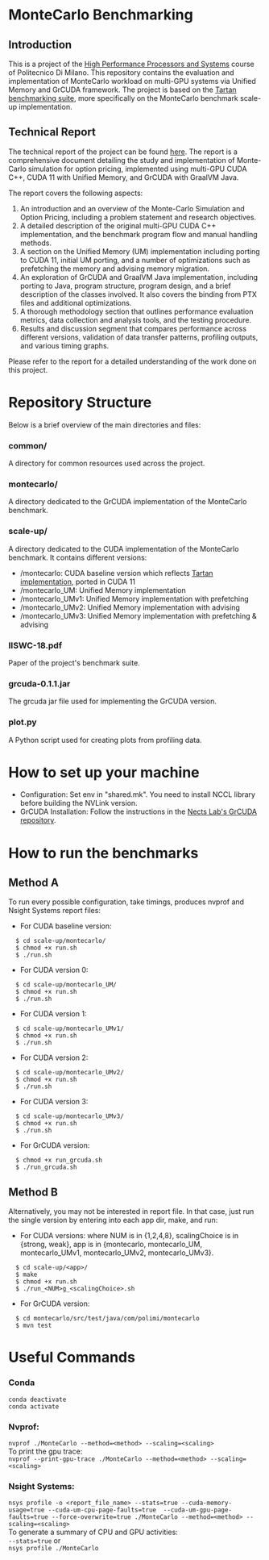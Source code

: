 # MonteCarlo Benchmarking
## Introduction
This is a project of the [High Performance Processors and Systems](https://www4.ceda.polimi.it/manifesti/manifesti/controller/ManifestoPublic.do?EVN_DETTAGLIO_RIGA_MANIFESTO=evento&aa=2022&k_cf=225&k_corso_la=481&k_indir=T2A&codDescr=089185&lang=EN&semestre=2&idGruppo=4474&idRiga=281811) course of Politecnico Di Milano.
This repository contains the evaluation and implementation of MonteCarlo workload on multi-GPU systems via Unified Memory and GrCUDA framework.
The project is based on the [Tartan benchmarking suite](https://github.com/uuudown/Tartan/blob/master/IISWC-18.pdf), more specifically on the MonteCarlo benchmark scale-up implementation.

## Technical Report
The technical report of the project can be found [here]().
The report is a comprehensive document detailing the study and implementation of Monte-Carlo simulation for option pricing, implemented using multi-GPU CUDA C++, CUDA 11 with Unified Memory, and GrCUDA with GraalVM Java.

The report covers the following aspects:
1. An introduction and an overview of the Monte-Carlo Simulation and Option Pricing, including a problem statement and research objectives.
2. A detailed description of the original multi-GPU CUDA C++ implementation, and the benchmark program flow and manual handling methods.
3. A section on the Unified Memory (UM) implementation including porting to CUDA 11, initial UM porting, and a number of optimizations such as prefetching the memory and advising memory migration.
4. An exploration of GrCUDA and GraalVM Java implementation, including porting to Java, program structure, program design, and a brief description of the classes involved. It also covers the binding from PTX files and additional optimizations.
5. A thorough methodology section that outlines performance evaluation metrics, data collection and analysis tools, and the testing procedure.
6. Results and discussion segment that compares performance across different versions, validation of data transfer patterns, profiling outputs, and various timing graphs.

Please refer to the report for a detailed understanding of the work done on this project.

# Repository Structure
Below is a brief overview of the main directories and files:

### common/
A directory for common resources used across the project.

### montecarlo/ 
A directory dedicated to the GrCUDA implementation of the MonteCarlo benchmark.

### scale-up/ 
A directory dedicated to the CUDA implementation of the MonteCarlo benchmark. It contains different versions:
* /montecarlo: CUDA baseline version which reflects [Tartan implementation](https://github.com/uuudown/Tartan/tree/master/scale-up/scale-up/montecarlo), ported in CUDA 11
* /montecarlo_UM: Unified Memory implementation
* /montecarlo_UMv1: Unified Memory implementation with prefetching
* /montecarlo_UMv2: Unified Memory implementation with advising
* /montecarlo_UMv3: Unified Memory implementation with prefetching & advising

### IISWC-18.pdf 
Paper of the project's benchmark suite.

### grcuda-0.1.1.jar 
The grcuda jar file used for implementing the GrCUDA version.

### plot.py
A Python script used for creating plots from profiling data.


# How to set up your machine
- Configuration:
 Set env in "shared.mk". You need to install NCCL library before building the NVLink version.
- GrCUDA Installation:
 Follow the instructions in the [Nects Lab's GrCUDA repository](https://github.com/necst/grcuda#installation).
 
 # How to run the benchmarks

## Method A
To run every possible configuration, take timings, produces nvprof and Nsight Systems report files:

* For CUDA baseline version:
 ``` 
   $ cd scale-up/montecarlo/
   $ chmod +x run.sh
   $ ./run.sh
 ```

 * For CUDA version 0:
 ``` 
   $ cd scale-up/montecarlo_UM/
   $ chmod +x run.sh
   $ ./run.sh
 ```

* For CUDA version 1:
 ``` 
   $ cd scale-up/montecarlo_UMv1/
   $ chmod +x run.sh
   $ ./run.sh
 ```

 * For CUDA version 2:
 ``` 
   $ cd scale-up/montecarlo_UMv2/
   $ chmod +x run.sh
   $ ./run.sh
 ```

 * For CUDA version 3:
 ``` 
   $ cd scale-up/montecarlo_UMv3/
   $ chmod +x run.sh
   $ ./run.sh
 ```

 * For GrCUDA version:
 ``` 
   $ chmod +x run_grcuda.sh
   $ ./run_grcuda.sh
 ```

## Method B
Alternatively, you may not be interested in report file. In that case, just run the single version by entering into each app dir, make, and run:
 
* For CUDA versions: where NUM is in {1,2,4,8}, scalingChoice is in {strong, weak}, app is in {montecarlo, montecarlo_UM, montecarlo_UMv1, montecarlo_UMv2, montecarlo_UMv3}.
 ```
   $ cd scale-up/<app>/
   $ make
   $ chmod +x run.sh
   $ ./run_<NUM>g_<scalingChoice>.sh
 ```

* For GrCUDA version:
```
  $ cd montecarlo/src/test/java/com/polimi/montecarlo
  $ mvn test
```

# Useful Commands

### Conda<br />
```conda deactivate```<br />
```conda activate``` <br />

### Nvprof:<br />
```nvprof ./MonteCarlo --method=<method> --scaling=<scaling>```<br />
To print the gpu trace: <br />
```nvprof --print-gpu-trace ./MonteCarlo --method=<method> --scaling=<scaling>```<br />

### Nsight Systems:<br />
```nsys profile -o <report_file_name> --stats=true --cuda-memory-usage=true --cuda-um-cpu-page-faults=true 	--cuda-um-gpu-page-faults=true --force-overwrite=true ./MonteCarlo --method=<method> --scaling=<scaling>```<br />
To generate a summary of CPU and GPU activities: <br />
```--stats=true``` 
or<br />
```nsys profile ./MonteCarlo```<br />